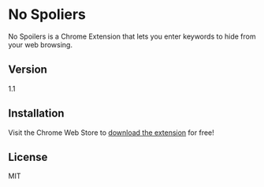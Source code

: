 No Spoliers
=========

No Spoilers is a Chrome Extension that lets you enter keywords to hide from your web browsing.

Version
----

1.1

Installation
--------------

Visit the Chrome Web Store to [download the extension] for free!

License
----

MIT

[download the extension]:https://chrome.google.com/webstore/detail/no-spoilers/pgpcfnaafiklphfocfkhponfnoopdmii
